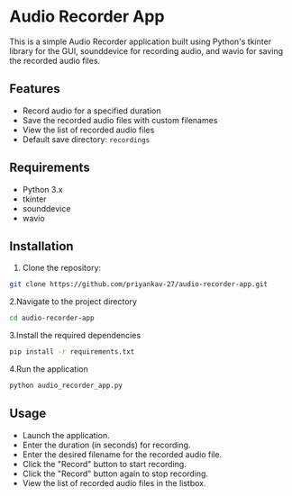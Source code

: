 # Audio Recorder App

This is a simple Audio Recorder application built using Python's tkinter library for the GUI, sounddevice for recording audio, and wavio for saving the recorded audio files.

## Features

- Record audio for a specified duration
- Save the recorded audio files with custom filenames
- View the list of recorded audio files
- Default save directory: `recordings`

## Requirements

- Python 3.x
- tkinter
- sounddevice
- wavio

## Installation

1. Clone the repository:

```bash
git clone https://github.com/priyankav-27/audio-recorder-app.git
 ```
2.Navigate to the project directory

```bash
cd audio-recorder-app
```
3.Install the required dependencies
```bash
pip install -r requirements.txt
```
4.Run the application
```bash
python audio_recorder_app.py
```
## Usage

- Launch the application.
- Enter the duration (in seconds) for recording.
- Enter the desired filename for the recorded audio file.
- Click the "Record" button to start recording.
- Click the "Record" button again to stop recording.
- View the list of recorded audio files in the listbox.
